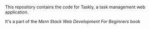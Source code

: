 This repository contains the code for Taskly, a task management web application.

It's a part of the _Mern Stack Web Development For Beginners_ book
